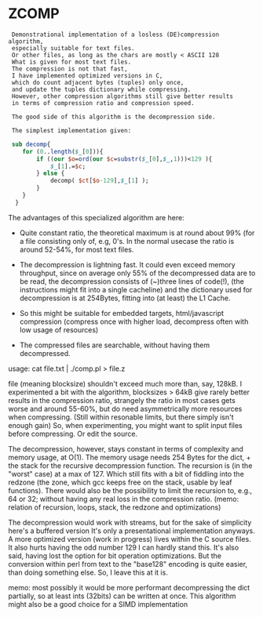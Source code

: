  ZCOMP
=======

```
 Demonstrational implementation of a losless (DE)compression algorithm,
 especially suitable for text files.
 Or other files, as long as the chars are mostly < ASCII 128
 What is given for most text files.
 The compression is not that fast, 
 I have implemented optimized versions in C,
 which do count adjacent bytes (tuples) only once,
 and update the tuples dictionary while compressing.
 However, other compression algorithms still give better results
 in terms of compression ratio and compression speed.

 The good side of this algorithm is the decompression side.

 The simplest implementation given:
```
```perl
 sub decomp{
    for (0..length($_[0])){
        if ((our $o=ord(our $c=substr($_[0],$_,1)))<129 ){
            $_[1].=$c;
        } else {
            decomp( $ct[$o-129],$_[1] );
        }
    }
  }
```

 The advantages of this specialized algorithm are here:

  - Quite constant ratio, the theoretical maximum is at round about 99%
    (for a file consisting only of, e.g, 0's. In the normal usecase
    the ratio is around 52-54%, for most text files.

  - The decompression is lightning fast.
    It could even exceed memory throughput,
    since on average only 55% of the decompressed data are to be read, 
    the decompression consists of (~)three lines of code(!),
    (the instructions might fit into a single cacheline)
    and the dictionary used for decompression is at 254Bytes,
    fitting into (at least) the L1 Cache.

  - So this might be suitable for embedded targets, 
		html/javascript compression (compress once with higher load, 
		decompress often with low usage of resources)

  - The compressed files are searchable, without having them 
    decompressed.
	

 usage: 
 		cat file.txt | ./comp.pl > file.z

file (meaning blocksize) shouldn't exceed much more than, say, 128kB.
I experimented a bit with the algorithm,
blocksizes > 64kB give rarely better results in the compression ratio,
strangely the ratio in most cases gets worse and around 55-60%,
but do need asymmetrically more resources when compressing.
(Still within resonable limits, but there simply isn't enough gain)
So, when experimenting, you might want to split input files before compressing.
Or edit the source.

The decompression, however, stays constant in terms of complexity and memory usage,
at O(1). 
The memory usage needs 254 Bytes for the dict, + the stack for the recursive
decompression function. The recursion is (in the "worst" case) at a max
of 127. Which still fits with a bit of fiddling into the redzone 
(the zone, which gcc keeps free on the stack, usable by leaf functions).
There would also be the possibility to limit the recursion to, e.g., 64 or 32;
without having any real loss in the compression ratio.
(memo: relation of recursion, loops, stack, the redzone and optimizations)


The decompression would work with streams,
but for the sake of simplicity 
here's a buffered version
It's only a presentational implementation anyways.
A more optimized version (work in progress) lives within the C source files.
It also hurts having the odd number 129
I can hardly stand this. It's also said,
having lost the option for bit operation optimizations.
But the conversion within perl from text to the "base128"
encoding is quite easier, than doing something else.
So, I leave this at it is.

memo: 
     most possibly it would be more performant
     decompressing the dict partially, so at least ints (32bits)
     can be written at once.
     This algorithm might also be a good choice
     for a SIMD implementation


